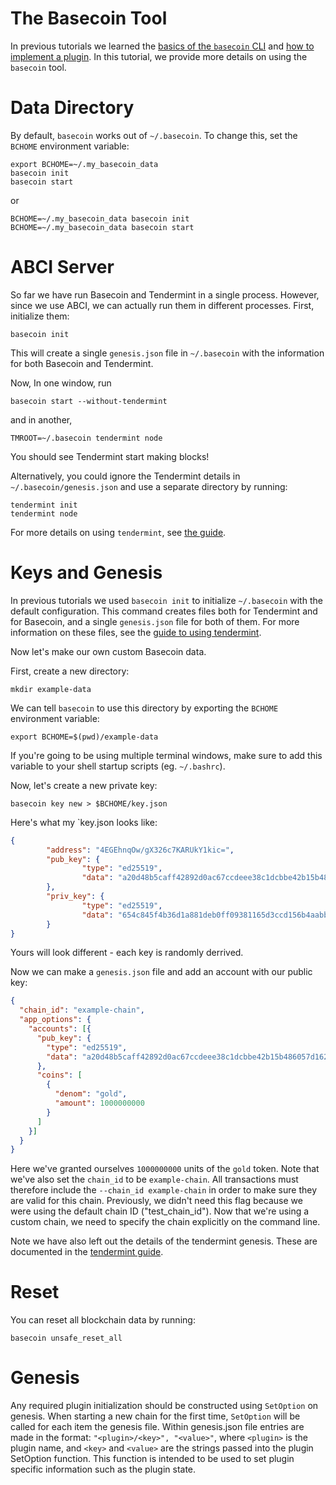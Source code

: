 # The Basecoin Tool

In previous tutorials we learned the [basics of the `basecoin` CLI](/docs/guide/basecoin-basics.md)
and [how to implement a plugin](/docs/guide/basecoin-plugins.md).
In this tutorial, we provide more details on using the `basecoin` tool.

# Data Directory

By default, `basecoin` works out of `~/.basecoin`. To change this, set the `BCHOME` environment variable:

```
export BCHOME=~/.my_basecoin_data
basecoin init
basecoin start
```

or

```
BCHOME=~/.my_basecoin_data basecoin init
BCHOME=~/.my_basecoin_data basecoin start
```

# ABCI Server

So far we have run Basecoin and Tendermint in a single process.
However, since we use ABCI, we can actually run them in different processes.
First, initialize them:

```
basecoin init
```

This will create a single `genesis.json` file in `~/.basecoin` with the information for both Basecoin and Tendermint.

Now, In one window, run

```
basecoin start --without-tendermint
```

and in another,

```
TMROOT=~/.basecoin tendermint node
```

You should see Tendermint start making blocks!

Alternatively, you could ignore the Tendermint details in `~/.basecoin/genesis.json` and use a separate directory by running:

```
tendermint init
tendermint node
```

For more details on using `tendermint`, see [the guide](https://tendermint.com/docs/guides/using-tendermint).

# Keys and Genesis

In previous tutorials we used `basecoin init` to initialize `~/.basecoin` with the default configuration.
This command creates files both for Tendermint and for Basecoin, and a single `genesis.json` file for both of them.
For more information on these files, see the [guide to using tendermint](https://tendermint.com/docs/guides/using-tendermint).

Now let's make our own custom Basecoin data.

First, create a new directory:

```
mkdir example-data
```

We can tell `basecoin` to use this directory by exporting the `BCHOME` environment variable:

```
export BCHOME=$(pwd)/example-data
```

If you're going to be using multiple terminal windows, make sure to add this variable to your shell startup scripts (eg. `~/.bashrc`).

Now, let's create a new private key:

```
basecoin key new > $BCHOME/key.json
```

Here's what my `key.json looks like:

```json
{
        "address": "4EGEhnqOw/gX326c7KARUkY1kic=",
        "pub_key": {
                "type": "ed25519",
                "data": "a20d48b5caff42892d0ac67ccdeee38c1dcbbe42b15b486057d16244541e8141"
        },
        "priv_key": {
                "type": "ed25519",
                "data": "654c845f4b36d1a881deb0ff09381165d3ccd156b4aabb5b51267e91f1d024a5a20d48b5caff42892d0ac67ccdeee38c1dcbbe42b15b486057d16244541e8141"
        }
}
```

Yours will look different - each key is randomly derrived.

Now we can make a `genesis.json` file and add an account with our public key:

```json
{
  "chain_id": "example-chain",
  "app_options": {
    "accounts": [{
      "pub_key": {
        "type": "ed25519",
        "data": "a20d48b5caff42892d0ac67ccdeee38c1dcbbe42b15b486057d16244541e8141"
      },
      "coins": [
        {
          "denom": "gold",
          "amount": 1000000000
        }
      ]
    }]
  }
}
```

Here we've granted ourselves `1000000000` units of the `gold` token.
Note that we've also set the `chain_id` to be `example-chain`.
All transactions must therefore include the `--chain_id example-chain` in order to make sure they are valid for this chain.
Previously, we didn't need this flag because we were using the default chain ID ("test_chain_id").
Now that we're using a custom chain, we need to specify the chain explicitly on the command line.

Note we have also left out the details of the tendermint genesis. These are documented in the [tendermint guide](https://tendermint.com/docs/guides/using-tendermint).


# Reset

You can reset all blockchain data by running:

```
basecoin unsafe_reset_all
```


# Genesis

Any required plugin initialization should be constructed using `SetOption` on genesis.
When starting a new chain for the first time, `SetOption` will be called for each item the genesis file.
Within genesis.json file entries are made in the format: `"<plugin>/<key>", "<value>"`, where `<plugin>` is the plugin name,
and `<key>` and `<value>` are the strings passed into the plugin SetOption function.
This function is intended to be used to set plugin specific information such
as the plugin state.

